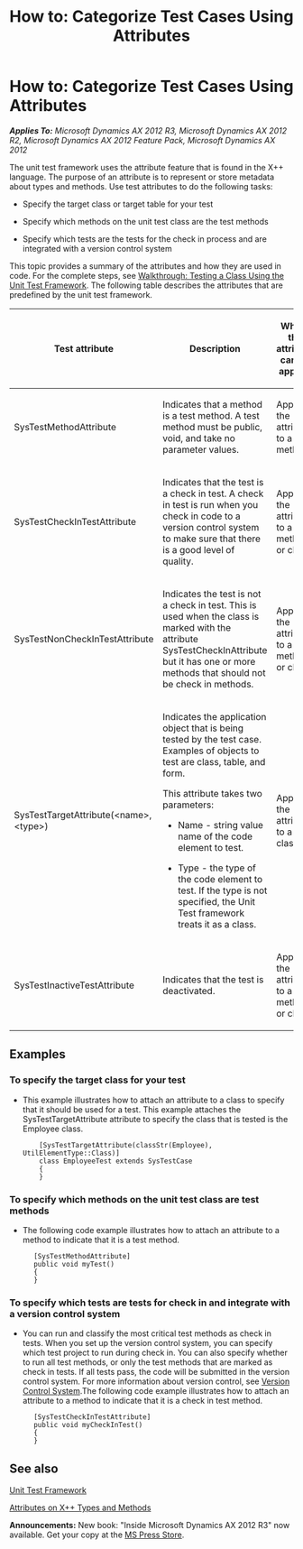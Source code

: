 ﻿---
title: 'How to: Categorize Test Cases Using Attributes'
TOCTitle: 'How to: Categorize Test Cases Using Attributes'
ms:assetid: 14cefa40-2f0a-49a5-ae75-bf2e98f9847c
ms:mtpsurl: https://msdn.microsoft.com/en-us/library/Hh272117(v=AX.60)
ms:contentKeyID: 36536727
ms.date: 05/18/2015
mtps_version: v=AX.60
---

# How to: Categorize Test Cases Using Attributes 


_**Applies To:** Microsoft Dynamics AX 2012 R3, Microsoft Dynamics AX 2012 R2, Microsoft Dynamics AX 2012 Feature Pack, Microsoft Dynamics AX 2012_

The unit test framework uses the attribute feature that is found in the X++ language. The purpose of an attribute is to represent or store metadata about types and methods. Use test attributes to do the following tasks:

  - Specify the target class or target table for your test

  - Specify which methods on the unit test class are the test methods

  - Specify which tests are the tests for the check in process and are integrated with a version control system

This topic provides a summary of the attributes and how they are used in code. For the complete steps, see [Walkthrough: Testing a Class Using the Unit Test Framework](walkthrough-testing-a-class-using-the-unit-test-framework.md). The following table describes the attributes that are predefined by the unit test framework.

<table>
<colgroup>
<col style="width: 33%" />
<col style="width: 33%" />
<col style="width: 33%" />
</colgroup>
<thead>
<tr class="header">
<th><p>Test attribute</p></th>
<th><p>Description</p></th>
<th><p>Where the attribute can be applied</p></th>
</tr>
</thead>
<tbody>
<tr class="odd">
<td><p>SysTestMethodAttribute</p></td>
<td><p>Indicates that a method is a test method. A test method must be public, void, and take no parameter values.</p></td>
<td><p>Apply the attribute to a method.</p></td>
</tr>
<tr class="even">
<td><p>SysTestCheckInTestAttribute</p></td>
<td><p>Indicates that the test is a check in test. A check in test is run when you check in code to a version control system to make sure that there is a good level of quality.</p></td>
<td><p>Apply the attribute to a method or class.</p></td>
</tr>
<tr class="odd">
<td><p>SysTestNonCheckInTestAttribute</p></td>
<td><p>Indicates the test is not a check in test. This is used when the class is marked with the attribute SysTestCheckInAttribute but it has one or more methods that should not be check in methods.</p></td>
<td><p>Apply the attribute to a method or class.</p></td>
</tr>
<tr class="even">
<td><p>SysTestTargetAttribute(&lt;name&gt;,&lt;type&gt;)</p></td>
<td><p>Indicates the application object that is being tested by the test case. Examples of objects to test are class, table, and form.</p>
<p>This attribute takes two parameters:</p>
<ul>
<li><p>Name - string value name of the code element to test.</p></li>
<li><p>Type - the type of the code element to test. If the type is not specified, the Unit Test framework treats it as a class.</p></li>
</ul></td>
<td><p>Apply the attribute to a class.</p></td>
</tr>
<tr class="odd">
<td><p>SysTestInactiveTestAttribute</p></td>
<td><p>Indicates that the test is deactivated.</p></td>
<td><p>Apply the attribute to a method or class.</p></td>
</tr>
</tbody>
</table>


## Examples

### To specify the target class for your test

  - This example illustrates how to attach an attribute to a class to specify that it should be used for a test. This example attaches the SysTestTargetAttribute attribute to specify the class that is tested is the Employee class.
    ```X++  
        [SysTestTargetAttribute(classStr(Employee), UtilElementType::Class)]
        class EmployeeTest extends SysTestCase
        {
        }
    ```
### To specify which methods on the unit test class are test methods

  - The following code example illustrates how to attach an attribute to a method to indicate that it is a test method.
  ```X++    
        [SysTestMethodAttribute]
        public void myTest()
        {
        }
  ```
### To specify which tests are tests for check in and integrate with a version control system

  - You can run and classify the most critical test methods as check in tests. When you set up the version control system, you can specify which test project to run during check in. You can also specify whether to run all test methods, or only the test methods that are marked as check in tests. If all tests pass, the code will be submitted in the version control system. For more information about version control, see [Version Control System](version-control-system.md).The following code example illustrates how to attach an attribute to a method to indicate that it is a check in test method.
  ```X++   
        [SysTestCheckInTestAttribute]
        public void myCheckInTest()
        {
        }
  ```
## See also

[Unit Test Framework](unit-test-framework.md)

[Attributes on X++ Types and Methods](attributes-on-x-types-and-methods.md)

  
**Announcements:** New book: "Inside Microsoft Dynamics AX 2012 R3" now available. Get your copy at the [MS Press Store](https://www.microsoftpressstore.com/store/inside-microsoft-dynamics-ax-2012-r3-9780735685109).

